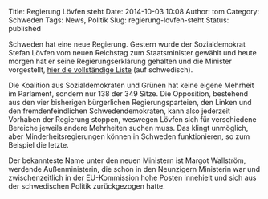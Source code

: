 Title: Regierung Lövfen steht
Date: 2014-10-03 10:08
Author: tom
Category: Schweden
Tags: News, Politik
Slug: regierung-lovfen-steht
Status: published

Schweden hat eine neue Regierung. Gestern wurde der Sozialdemokrat
Stefan Lövfen vom neuen Reichstag zum Staatsminister gewählt und heute
morgen hat er seine Regierungserklärung gehalten und die Minister
vorgestellt, [hier die vollständige
Liste](http://www.dn.se/valet-2014/har-ar-de-nya-ministrarna/) (auf
schwedisch).

Die Koalition aus Sozialdemokraten und Grünen hat keine eigene Mehrheit
im Parlament, sondern nur 138 der 349 Sitze. Die Opposition, bestehend
aus den vier bisherigen bürgerlichen Regierungsparteien, den Linken und
den fremdenfeindlichen Schwedendemokraten, kann also jederzeit Vorhaben
der Regierung stoppen, weswegen Lövfen sich für verschiedene Bereiche
jeweils andere Mehrheiten suchen muss. Das klingt unmöglich, aber
Minderheitsregierungen können in Schweden funktionieren, so zum Beispiel
die letzte.

Der bekannteste Name unter den neuen Ministern ist Margot Wallström,
werdende Außenministerin, die schon in den Neunzigern Ministerin war und
zwischenzeitlich in der EU-Kommission hohe Posten innehielt und sich aus
der schwedischen Politik zurückgezogen hatte.

